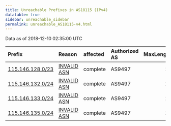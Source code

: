 ```yaml
---
title: Unreachable Prefixes in AS18115 (IPv4)
datatable: true
sidebar: unreachable_sidebar
permalink: unreachable_AS18115-v4.html
---
```


Data as of 2018-12-10 02:35:00 UTC


<div class="datatable-begin"></div>

| Prefix                                                     | Reason                                                                                                  | affected   | Authorized AS   |   MaxLength | Anchor                                       |   unreachable /24s |
|:-----------------------------------------------------------|:--------------------------------------------------------------------------------------------------------|:-----------|:----------------|------------:|:---------------------------------------------|-------------------:|
| [115.146.128.0/23](https://stat.ripe.net/115.146.128.0/23) | [INVALID ASN](https://rpki-validator.ripe.net/announcement-preview?asn=AS18115&prefix=115.146.128.0/23) | complete   | AS9497          |          17 | [APNIC](unreachable_APNIC_RPKI_Root-v4.html) |                  2 |
| [115.146.132.0/24](https://stat.ripe.net/115.146.132.0/24) | [INVALID ASN](https://rpki-validator.ripe.net/announcement-preview?asn=AS18115&prefix=115.146.132.0/24) | complete   | AS9497          |          17 | [APNIC](unreachable_APNIC_RPKI_Root-v4.html) |                  1 |
| [115.146.133.0/24](https://stat.ripe.net/115.146.133.0/24) | [INVALID ASN](https://rpki-validator.ripe.net/announcement-preview?asn=AS18115&prefix=115.146.133.0/24) | complete   | AS9497          |          17 | [APNIC](unreachable_APNIC_RPKI_Root-v4.html) |                  1 |
| [115.146.135.0/24](https://stat.ripe.net/115.146.135.0/24) | [INVALID ASN](https://rpki-validator.ripe.net/announcement-preview?asn=AS18115&prefix=115.146.135.0/24) | complete   | AS9497          |          17 | [APNIC](unreachable_APNIC_RPKI_Root-v4.html) |                  1 |

<div class="datatable-end"></div>